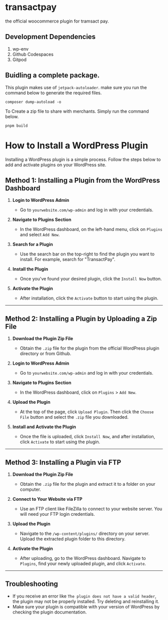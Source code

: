 # transactpay
the official woocommerce plugin for tramsact pay.

## Development Dependencies

1. wp-env
2. Github Codespaces
3. Gitpod


## Buidling a complete package.
This plugin makes use of `jetpack-autoloader`. make sure you run the command below to generate the required files.
```shell 
composer dump-autoload -o
```

To Create a zip file to share with merchants. Simply run the command below.

```shell
pnpm build
```

# How to Install a WordPress Plugin

Installing a WordPress plugin is a simple process. Follow the steps below to add and activate plugins on your WordPress site.

## Method 1: Installing a Plugin from the WordPress Dashboard

1. **Login to WordPress Admin**
   - Go to `yourwebsite.com/wp-admin` and log in with your credentials.

2. **Navigate to Plugins Section**
   - In the WordPress dashboard, on the left-hand menu, click on `Plugins` and select `Add New`.

3. **Search for a Plugin**
   - Use the search bar on the top-right to find the plugin you want to install. For example, search for "TransactPay".

4. **Install the Plugin**
   - Once you've found your desired plugin, click the `Install Now` button.

5. **Activate the Plugin**
   - After installation, click the `Activate` button to start using the plugin.

---

## Method 2: Installing a Plugin by Uploading a Zip File

1. **Download the Plugin Zip File**
   - Obtain the `.zip` file for the plugin from the official WordPress plugin directory or from Github.

2. **Login to WordPress Admin**
   - Go to `yourwebsite.com/wp-admin` and log in with your credentials.

3. **Navigate to Plugins Section**
   - In the WordPress dashboard, click on `Plugins` > `Add New`.

4. **Upload the Plugin**
   - At the top of the page, click `Upload Plugin`. Then click the `Choose File` button and select the `.zip` file you downloaded.

5. **Install and Activate the Plugin**
   - Once the file is uploaded, click `Install Now`, and after installation, click `Activate` to start using the plugin.

---

## Method 3: Installing a Plugin via FTP

1. **Download the Plugin Zip File**
   - Obtain the `.zip` file for the plugin and extract it to a folder on your computer.

2. **Connect to Your Website via FTP**
   - Use an FTP client like FileZilla to connect to your website server. You will need your FTP login credentials.

3. **Upload the Plugin**
   - Navigate to the `/wp-content/plugins/` directory on your server. Upload the extracted plugin folder to this directory.

4. **Activate the Plugin**
   - After uploading, go to the WordPress dashboard. Navigate to `Plugins`, find your newly uploaded plugin, and click `Activate`.

---

## Troubleshooting

- If you receive an error like `The plugin does not have a valid header`, the plugin may not be properly installed. Try deleting and reinstalling it.
- Make sure your plugin is compatible with your version of WordPress by checking the plugin documentation.


